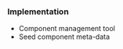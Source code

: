 

### Implementation
 - Component management tool
 - Seed component meta-data
<!--stackedit_data:
eyJoaXN0b3J5IjpbMjAzODc4NTkzMV19
-->